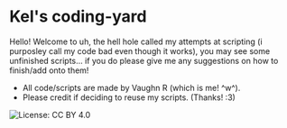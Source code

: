 # Kel's coding-yard
Hello! Welcome to uh, the hell hole called my attempts at scripting (i purposley call my code bad even though it works), you may see some unfinished scripts... if you do please give me any suggestions on how to finish/add onto them!

- All code/scripts are made by Vaughn R (which is me! ^w^).
- Please credit if deciding to reuse my scripts. (Thanks! :3)

![License: CC BY 4.0](https://img.shields.io/badge/License-CC%20BY%204.0-lightgrey)
